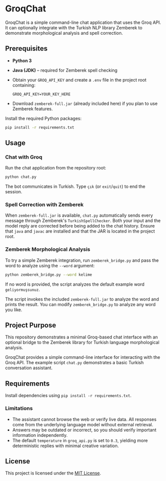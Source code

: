 # GroqChat

GroqChat is a simple command-line chat application that uses the Groq API. It can optionally integrate with the Turkish NLP library Zemberek to demonstrate morphological analysis and spell correction.

## Prerequisites

- **Python 3**
- **Java (JDK)** – required for Zemberek spell checking
- Obtain your `GROQ_API_KEY` and create a `.env` file in the project root containing:

  ```
  GROQ_API_KEY=YOUR_KEY_HERE
  ```
- Download `zemberek-full.jar` (already included here) if you plan to use Zemberek features.

Install the required Python packages:

```bash
pip install -r requirements.txt
```

## Usage

### Chat with Groq

Run the chat application from the repository root:

```bash
python chat.py
```

The bot communicates in Turkish. Type `çık` (or `exit`/`quit`) to end the session.

### Spell Correction with Zemberek

When `zemberek-full.jar` is available, `chat.py` automatically sends every
message through Zemberek's `TurkishSpellChecker`. Both your input and the model
reply are corrected before being added to the chat history. Ensure that `java`
and `javac` are installed and that the JAR is located in the project root.

### Zemberek Morphological Analysis

To try a simple Zemberek integration, run `zemberek_bridge.py` and pass the word
to analyze using the `--word` argument:

```bash
python zemberek_bridge.py --word kelime
```

If no word is provided, the script analyzes the default example word
`geliyormuşsunuz`.

The script invokes the included `zemberek-full.jar` to analyze the word and prints the result. You can modify `zemberek_bridge.py` to analyze any word you like.

## Project Purpose

This repository demonstrates a minimal Groq-based chat interface with an optional bridge to the Zemberek library for Turkish language morphological analysis.


GroqChat provides a simple command-line interface for interacting with the Groq API. The example script `chat.py` demonstrates a basic Turkish conversation assistant.

## Requirements

Install dependencies using `pip install -r requirements.txt`.

### Limitations

- The assistant cannot browse the web or verify live data. All responses come
  from the underlying language model without external retrieval.
- Answers may be outdated or incorrect, so you should verify important
  information independently.
- The default `temperature` in `groq_api.py` is set to `0.3`, yielding more
  deterministic replies with minimal creative variation.

## License

This project is licensed under the [MIT License](LICENSE).


